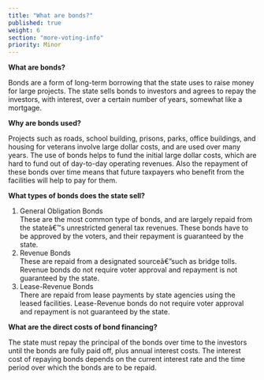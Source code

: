 ```yaml
---
title: "What are bonds?"
published: true
weight: 6
section: "more-voting-info"
priority: Minor
---
```


**What are bonds?**  

Bonds are a form of long-term borrowing that the state uses to raise money for large projects. The state sells bonds to investors and agrees to repay the investors, with interest, over a certain number of years, somewhat like a mortgage.  

**Why are bonds used?**  

Projects such as roads, school building, prisons, parks, office buildings, and housing for veterans involve large dollar costs, and are used over many years.  The use of bonds helps to fund the initial large dollar costs, which are hard to fund out of day-to-day operating revenues.  Also the repayment of these bonds over time means that future taxpayers who benefit from the facilities will help to pay for them.  

**What types of bonds does the state sell?**  

1. General Obligation Bonds  
		These are the most common type of bonds, and are largely repaid from the stateâ€™s unrestricted general tax revenues. These bonds have to be approved by the voters, and their repayment is guaranteed by the state.  
2. Revenue Bonds  
		These are repaid from a designated sourceâ€”such as bridge tolls. Revenue bonds do not require voter approval and repayment is not guaranteed by the state.  
3. Lease-Revenue Bonds  
		There are repaid from lease payments by state agencies using the leased facilities. Lease-Revenue bonds do not require voter approval and repayment is not guaranteed by the state.  

**What are the direct costs of bond financing?**  

The state must repay the principal of the bonds over time to the investors until the bonds are fully paid off, plus annual interest costs. The interest cost of repaying bonds depends on the current interest rate and the time period over which the bonds are to be repaid.
